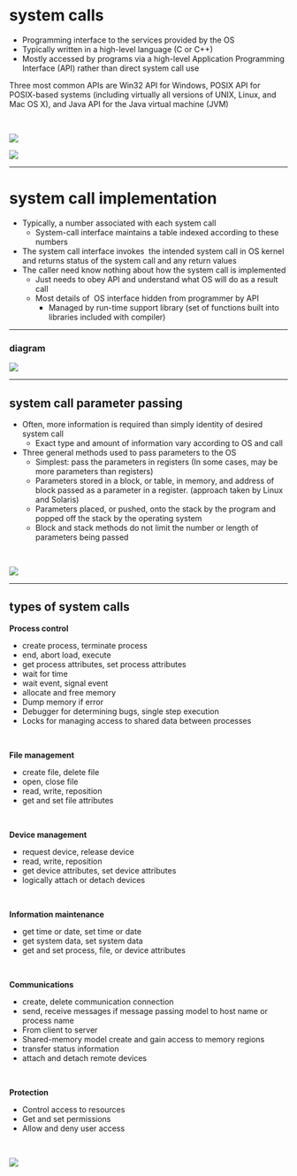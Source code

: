 # system calls
- Programming interface to the services provided by the OS
- Typically written in a high-level language (C or C++)
- Mostly accessed by programs via a high-level Application Programming Interface (API) rather than direct system call use

Three most common APIs are Win32 API for Windows, POSIX API for POSIX-based systems (including virtually all versions of UNIX, Linux, and Mac OS X), and Java API for the Java virtual machine (JVM)

<br>

![](system_call_eg.png)

![](eg_of_standardAPI.png)

---

# system call implementation
- Typically, a number associated with each system call
	- System-call interface maintains a table indexed according to these numbers
- The system call interface invokes  the intended system call in OS kernel and returns status of the system call and any return values
- The caller need know nothing about how the system call is implemented
	- Just needs to obey API and understand what OS will do as a result call
	- Most details of  OS interface hidden from programmer by API 
		- Managed by run-time support library (set of functions built into libraries included with compiler)

---

### diagram
![](system_call_API_pic.png)

---

## system call parameter passing
- Often, more information is required than simply identity of desired system call
	- Exact type and amount of information vary according to OS and call
- Three general methods used to pass parameters to the OS
	- Simplest:  pass the parameters in registers (In some cases, may be more parameters than registers)
	- Parameters stored in a block, or table, in memory, and address of block passed as a parameter in a register. (approach taken by Linux and Solaris)
	- Parameters placed, or pushed, onto the stack by the program and popped off the stack by the operating system
	- Block and stack methods do not limit the number or length of parameters being passed

<br>

![](parameterPassing_viaTable_pic.png)

---

## types of system calls
**Process control**
- create process, terminate process
- end, abort load, execute
- get process attributes, set process attributes
- wait for time
- wait event, signal event
- allocate and free memory
- Dump memory if error
- Debugger for determining bugs, single step execution
- Locks for managing access to shared data between processes

<br>

**File management**
- create file, delete file
- open, close file
- read, write, reposition
- get and set file attributes

<br>

**Device management**
- request device, release device
- read, write, reposition
- get device attributes, set device attributes
- logically attach or detach devices

<br>

**Information maintenance**
- get time or date, set time or date
- get system data, set system data
- get and set process, file, or device attributes

<br>

**Communications**
- create, delete communication connection
- send, receive messages if message passing model to host name or process name
- From client to server
- Shared-memory model create and gain access to memory regions
- transfer status information
- attach and detach remote devices

<br>

**Protection**
- Control access to resources
- Get and set permissions
- Allow and deny user access

<br>

![](windows_linux_sysCalls.png)

